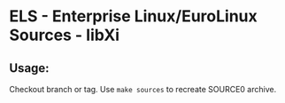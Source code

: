 # ELS - Enterprise Linux/EuroLinux Sources - libXi
 
## Usage:
  Checkout branch or tag. Use `make sources` to recreate  SOURCE0 archive.

